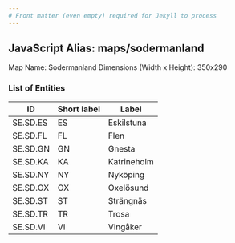```yaml
---
# Front matter (even empty) required for Jekyll to process
---
```


## JavaScript Alias: maps/sodermanland

Map Name: Sodermanland
Dimensions (Width x Height): 350x290





### List of Entities

ID | Short label | Label
---|---|---|
SE.SD.ES|ES|Eskilstuna
SE.SD.FL|FL|Flen
SE.SD.GN|GN|Gnesta
SE.SD.KA|KA|Katrineholm
SE.SD.NY|NY|Nyköping
SE.SD.OX|OX|Oxelösund
SE.SD.ST|ST|Strängnäs
SE.SD.TR|TR|Trosa
SE.SD.VI|VI|Vingåker

